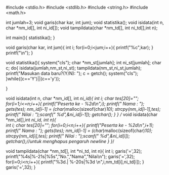 #include <stdio.h>
#include <stdlib.h>
#include <string.h>
#include <math.h>

int jumlah=3;
void garis(char kar, int jum);
void statistika();
void isidata(int n, char *nm_id[], int ni_id[]);
void tampildata(char *nm_td[], int ni_td[],int n);

int main(){
	statistika();
}

void garis(char kar, int jum){
	int i;
	for(i=0;i<jum;i++){
		printf("%c",kar);
	}
	printf("\n");
}

void statistika(){
	system("cls");
	char *nm_st[jumlah];
	int ni_st[jumlah];
	char c;
	do{
	isidata(jumlah,nm_st,ni_st);
	tampildata(nm_st,ni_st,jumlah);
	printf("Masukan data baru?(Y/N): ");
	c = getch();
	system("cls");
	}while((c=='Y')||(c=='y'));
	
}

void isidata(int n, char *nm_id[], int *ni_id){
	int i;
	char tes[20]="";
	for(i=1;i<=n;i++){
		printf("Peserta ke - %2d\n",i);
		printf("  Nama  : "); 
		gets(tes);
		nm_id[i-1] = (char*)malloc(sizeof(char)*10);
		strcpy(nm_id[i-1],tes);
		printf("  Nilai : ");scanf(" %d",&ni_id[i-1]);
		getchar();
	}
}
/*
void isidata(char *nm_id[],int *ni_id, int n){   
    int i;
    char tes[20]="";
    for(i=0;i<n;i++){
    	printf("Peserta ke - %2d\n",i+1);
		printf("  Nama  : ");
		gets(tes);
		nm_id[i-1] = (char*)malloc(sizeof(char)*10);
		strcpy(nm_id[i],tes);
	    printf("  Nilai : ");scanf(" %d",&ni_id[i]);
	    getchar();//untuk menghapus pengaruh newline 
	}
}*/

void tampildata(char *nm_td[], int *ni_td, int n){
	int i;
	garis('=',32);
	printf("%4s|%-21s|%5s","No.","Nama","Nilai\n");
	garis('=',32);
	for(i=0;i<n;i++){
		printf("%3d.| %-20s|%3d \n",i,nm_td[i],ni_td[i]);
	}
	garis('=',32);
}
